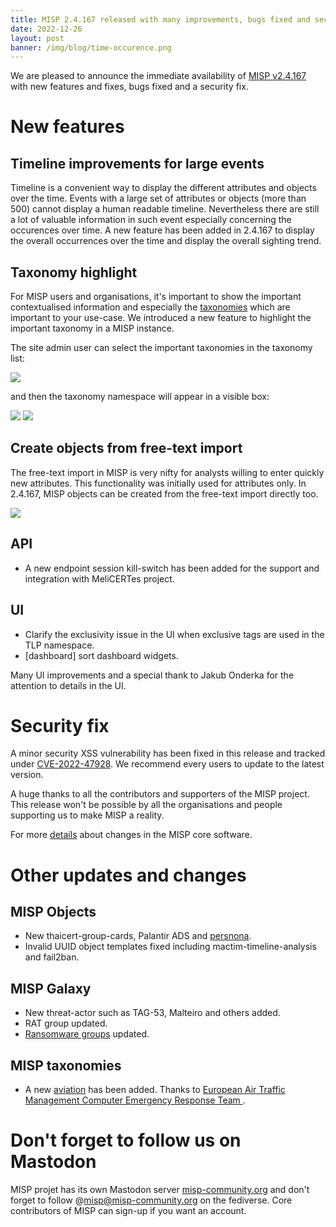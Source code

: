 ```yaml
---
title: MISP 2.4.167 released with many improvements, bugs fixed and security fixes. 
date: 2022-12-26
layout: post
banner: /img/blog/time-occurence.png 
---
```


We are pleased to announce the immediate availability of [MISP v2.4.167](https://github.com/MISP/MISP/releases/tag/v2.4.167) with new features and fixes, bugs fixed and a security fix.

# New features

## Timeline improvements for large events

Timeline is a convenient way to display the different attributes and objects over the time. Events with a large set of attributes or objects (more than 500) cannot display a human readable timeline. 
Nevertheless there are still a lot of valuable information in such event especially concerning the occurences over time. A new feature has been added in 2.4.167 to display the overall occurrences over the time and display the overall sighting trend. 

## Taxonomy highlight

For MISP users and organisations, it's important to show the important contextualised information and especially the [taxonomies](https://www.misp-project.org/taxonomies.html) which are important to your use-case. We introduced a new feature to highlight the important taxonomy in a MISP instance.

The site admin user can select the important taxonomies in the taxonomy list:

![](https://www.misp-project.org/img/blog/highlight.png)

and then the taxonomy namespace will appear in a visible box:

![](https://www.misp-project.org/img/blog/highlight2.png)
![](https://www.misp-project.org/img/blog/highlight3.png)

## Create objects from free-text import

The free-text import in MISP is very nifty for analysts willing to enter quickly new attributes. This functionality was initially used for attributes only. In 2.4.167, MISP objects can be created from the free-text import directly too.

![](https://www.misp-project.org/img/blog/free-text-create.png)

## API

- A new endpoint session kill-switch has been added for the support and integration with MeliCERTes project.

## UI

- Clarify the exclusivity issue in the UI when exclusive tags are used in the TLP namespace.
- [dashboard] sort dashboard widgets.

Many UI improvements and a special thank to Jakub Onderka for the attention to details in the UI.

# Security fix

A minor security XSS vulnerability has been fixed in this release and tracked under [CVE-2022-47928](https://cvepremium.circl.lu/cve/CVE-2022-47928). We recommend every users to update to the latest version.

A huge thanks to all the contributors and supporters of the MISP project. This release won't be possible by all the organisations and people supporting us to make MISP a reality.

For more [details](https://www.misp-project.org/Changelog.txt) about changes in the MISP core software.

# Other updates and changes

## MISP Objects

- New thaicert-group-cards, Palantir ADS and [persnona](https://itk.mitre.org/toolkit-tools/personas/).
- Invalid UUID object templates fixed including mactim-timeline-analysis and fail2ban. 

## MISP Galaxy

- New threat-actor such as TAG-53, Malteiro and others added.
- RAT group updated.
- [Ransomware groups](https://www.misp-project.org/galaxy.html#_ransomware) updated.

## MISP taxonomies

- A new [aviation](https://www.misp-project.org/taxonomies.html#_aviation) has been added. Thanks to [European Air Traffic Management Computer Emergency Response Team ](https://www.eurocontrol.int/service/european-air-traffic-management-computer-emergency-response-team).

# Don't forget to follow us on Mastodon

MISP projet has its own Mastodon server [misp-community.org](https://misp-community.org/) and don't forget to follow @misp@misp-community.org on the fediverse. Core contributors of MISP can sign-up if you want an account.

